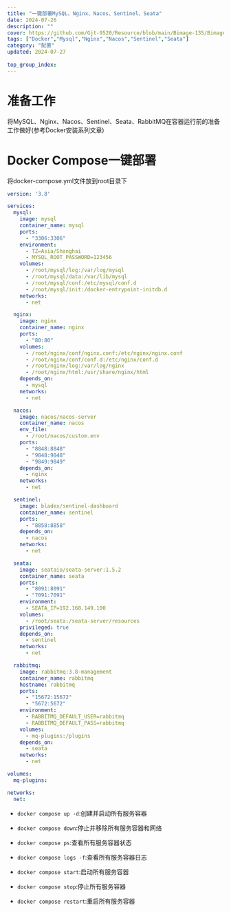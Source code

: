 ```yaml
---
title: "一键部署MySQL、Nginx、Nacos、Sentinel、Seata"
date: 2024-07-26
description: ""
cover: https://github.com/Gjt-9520/Resource/blob/main/Bimage-135/Bimage82.jpg?raw=true
tags: ["Docker","Mysql","Nginx","Nacos","Sentinel","Seata"]
category: "配置"
updated: 2024-07-27
  
top_group_index: 
---
```


# 准备工作

将MySQL、Nginx、Nacos、Sentinel、Seata、RabbitMQ在容器运行前的准备工作做好(参考Docker安装系列文章)

# Docker Compose一键部署

将docker-compose.yml文件放到root目录下

```yml
version: '3.8'

services:
  mysql:
    image: mysql
    container_name: mysql
    ports:
      - "3306:3306"
    environment:
      - TZ=Asia/Shanghai
      - MYSQL_ROOT_PASSWORD=123456
    volumes:
      - /root/mysql/log:/var/log/mysql
      - /root/mysql/data:/var/lib/mysql
      - /root/mysql/conf:/etc/mysql/conf.d
      - /root/mysql/init:/docker-entrypoint-initdb.d
    networks:
      - net

  nginx:
    image: nginx
    container_name: nginx
    ports:
      - "80:80"
    volumes:
      - /root/nginx/conf/nginx.conf:/etc/nginx/nginx.conf
      - /root/nginx/conf/conf.d:/etc/nginx/conf.d
      - /root/nginx/log:/var/log/nginx
      - /root/nginx/html:/usr/share/nginx/html
    depends_on:
      - mysql
    networks:
      - net

  nacos:
    image: nacos/nacos-server
    container_name: nacos
    env_file:
      - /root/nacos/custom.env
    ports:
      - "8848:8848"
      - "9848:9848"
      - "9849:9849"
    depends_on:
      - nginx
    networks:
      - net

  sentinel:
    image: bladex/sentinel-dashboard
    container_name: sentinel
    ports:
      - "8858:8858"
    depends_on:
      - nacos
    networks:
      - net

  seata:
    image: seataio/seata-server:1.5.2
    container_name: seata
    ports:
      - "8091:8091"
      - "7091:7091"
    environment:
      - SEATA_IP=192.168.149.100
    volumes:
      - /root/seata:/seata-server/resources
    privileged: true
    depends_on:
      - sentinel
    networks:
      - net

  rabbitmq:
    image: rabbitmq:3.8-management
    container_name: rabbitmq
    hostname: rabbitmq
    ports:
      - "15672:15672"
      - "5672:5672"
    environment:
      - RABBITMQ_DEFAULT_USER=rabbitmq
      - RABBITMQ_DEFAULT_PASS=rabbitmq
    volumes:
      - mq-plugins:/plugins
    depends_on:
      - seata
    networks:
      - net

volumes:
  mq-plugins:

networks:
  net:
```

- `docker compose up -d`:创建并启动所有服务容器
- `docker compose down`:停止并移除所有服务容器和网络

- `docker compose ps`:查看所有服务容器状态
- `docker compose logs -f`:查看所有服务容器日志

- `docker compose start`:启动所有服务容器
- `docker compose stop`:停止所有服务容器
- `docker compose restart`:重启所有服务容器